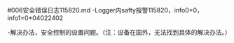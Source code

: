 #006安全错误日志115820.md
-Logger内safty报警115820，info0=0，info1=0*04022402

-解决办法，安全控制的设置问题。（注：设备在国外，无法找到具体的解决办法。）